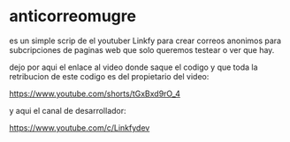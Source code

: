 # anticorreomugre
es un simple scrip de el youtuber Linkfy para crear correos anonimos para subcripciones de paginas web que solo queremos testear o ver que hay.


dejo por aqui el enlace al video donde saque el codigo y que toda la retribucion de este codigo es del propietario del video:

https://www.youtube.com/shorts/tGxBxd9rO_4

y aqui el canal de desarrollador:

https://www.youtube.com/c/Linkfydev
